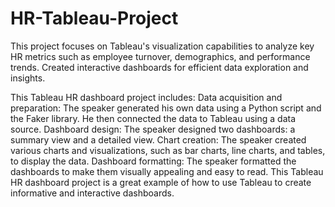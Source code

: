 # HR-Tableau-Project

This project focuses on Tableau's visualization capabilities to analyze key HR metrics such as employee turnover, demographics, and performance trends. Created interactive dashboards for efficient data exploration and insights.

This Tableau HR dashboard project includes:
Data acquisition and preparation: The speaker generated his own data using a Python script and the Faker library. He then connected the data to Tableau using a data source.
Dashboard design: The speaker designed two dashboards: a summary view and a detailed view.
Chart creation: The speaker created various charts and visualizations, such as bar charts, line charts, and tables, to display the data.
Dashboard formatting: The speaker formatted the dashboards to make them visually appealing and easy to read.
This Tableau HR dashboard project is a great example of how to use Tableau to create informative and interactive dashboards.
